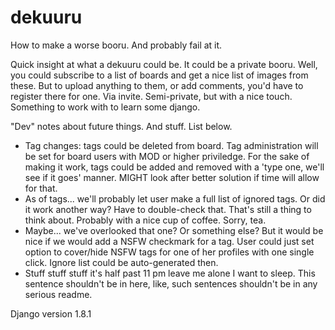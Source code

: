 # dekuuru
How to make a worse booru. And probably fail at it.

Quick insight at what a dekuuru could be. It could be a private booru. Well, you could subscribe to a list of boards and get a nice list of images from these. But to upload anything to them, or add comments, you'd have to register there for one. Via invite. Semi-private, but with a nice touch. Something to work with to learn some django.

"Dev" notes about future things. And stuff. List below.
- Tag changes: tags could be deleted from board. Tag administration will be set for board users with MOD or higher priviledge. For the sake of making it work, tags could be added and removed with a 'type one, we'll see if it goes' manner. MIGHT look after better solution if time will allow for that.
- As of tags... we'll probably let user make a full list of ignored tags. Or did it work another way? Have to double-check that. That's still a thing to think about. Probably with a nice cup of coffee. Sorry, tea.
- Maybe... we've overlooked that one? Or something else? But it would be nice if we would add a NSFW checkmark for a tag. User could just set option to cover/hide NSFW tags for one of her profiles with one single click. Ignore list could be auto-generated then.
- Stuff stuff stuff it's half past 11 pm leave me alone I want to sleep. This sentence shouldn't be in here, like, such sentences shouldn't be in any serious readme.

Django version 1.8.1
